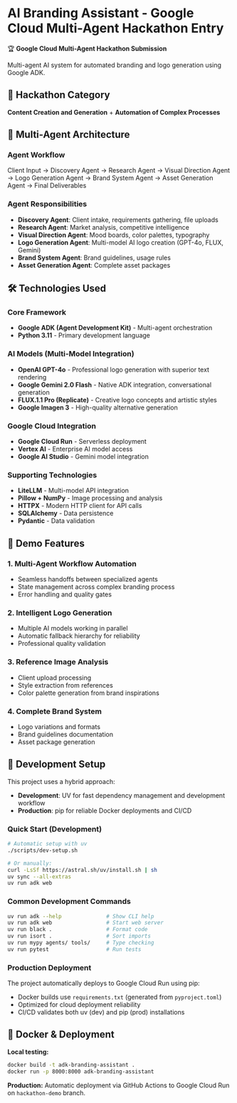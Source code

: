 # AI Branding Assistant - Google Cloud Multi-Agent Hackathon Entry

🏆 **Google Cloud Multi-Agent Hackathon Submission**

Multi-agent AI system for automated branding and logo generation using Google ADK.

## 🎯 Hackathon Category
**Content Creation and Generation** + **Automation of Complex Processes**

## 🤖 Multi-Agent Architecture

### Agent Workflow
Client Input → Discovery Agent → Research Agent → Visual Direction Agent → Logo Generation Agent → Brand System Agent → Asset Generation Agent → Final Deliverables

### Agent Responsibilities
- **Discovery Agent**: Client intake, requirements gathering, file uploads
- **Research Agent**: Market analysis, competitive intelligence
- **Visual Direction Agent**: Mood boards, color palettes, typography
- **Logo Generation Agent**: Multi-model AI logo creation (GPT-4o, FLUX, Gemini)
- **Brand System Agent**: Brand guidelines, usage rules
- **Asset Generation Agent**: Complete asset packages

## 🛠 Technologies Used

### Core Framework
- **Google ADK (Agent Development Kit)** - Multi-agent orchestration
- **Python 3.11** - Primary development language

### AI Models (Multi-Model Integration)
- **OpenAI GPT-4o** - Professional logo generation with superior text rendering
- **Google Gemini 2.0 Flash** - Native ADK integration, conversational generation
- **FLUX.1.1 Pro (Replicate)** - Creative logo concepts and artistic styles
- **Google Imagen 3** - High-quality alternative generation

### Google Cloud Integration
- **Google Cloud Run** - Serverless deployment
- **Vertex AI** - Enterprise AI model access
- **Google AI Studio** - Gemini model integration

### Supporting Technologies
- **LiteLLM** - Multi-model API integration
- **Pillow + NumPy** - Image processing and analysis
- **HTTPX** - Modern HTTP client for API calls
- **SQLAlchemy** - Data persistence
- **Pydantic** - Data validation

## 🚀 Demo Features

### 1. Multi-Agent Workflow Automation
- Seamless handoffs between specialized agents
- State management across complex branding process
- Error handling and quality gates

### 2. Intelligent Logo Generation
- Multiple AI models working in parallel
- Automatic fallback hierarchy for reliability
- Professional quality validation

### 3. Reference Image Analysis
- Client upload processing
- Style extraction from references
- Color palette generation from brand inspirations

### 4. Complete Brand System
- Logo variations and formats
- Brand guidelines documentation
- Asset package generation

## 🔧 Development Setup

This project uses a hybrid approach:
- **Development**: UV for fast dependency management and development workflow
- **Production**: pip for reliable Docker deployments and CI/CD

### Quick Start (Development)
```bash
# Automatic setup with uv
./scripts/dev-setup.sh

# Or manually:
curl -LsSf https://astral.sh/uv/install.sh | sh
uv sync --all-extras
uv run adk web
```

### Common Development Commands
```bash
uv run adk --help              # Show CLI help
uv run adk web                 # Start web server
uv run black .                 # Format code
uv run isort .                 # Sort imports
uv run mypy agents/ tools/     # Type checking
uv run pytest                  # Run tests
```

### Production Deployment
The project automatically deploys to Google Cloud Run using pip:
- Docker builds use `requirements.txt` (generated from `pyproject.toml`)
- Optimized for cloud deployment reliability
- CI/CD validates both uv (dev) and pip (prod) installations

## 🐳 Docker & Deployment

**Local testing:**
```bash
docker build -t adk-branding-assistant .
docker run -p 8000:8000 adk-branding-assistant
```

**Production:** 
Automatic deployment via GitHub Actions to Google Cloud Run on `hackathon-demo` branch.